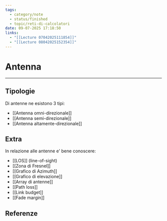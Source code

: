 ```yaml
---
tags:
  - category/note
  - status/finished
  - topic/reti-di-calcolatori
date: 09-07-2025 17:18:50
links:
  - "[[Lecture 07042025111854]]"
  - "[[Lecture 08042025152354]]"
---
```

# Antenna
---
## Tipologie
Di antenne ne esistono 3 tipi:
- [[Antenna omni-direzionale]]
- [[Antenna semi-direzionale]]
- [[Antenna altamente-direzionale]]

## Extra
In relazione alle antenne e' bene conoscere:
- [[LOS]] (line-of-sight)
- [[Zona di Fresnel]]
- [[Grafico di Azimuth]]
- [[Grafico di elevazione]]
- [[Array di antenne]]
- [[Path loss]]
- [[Link budget]]
- [[Fade margin]]

## Referenze